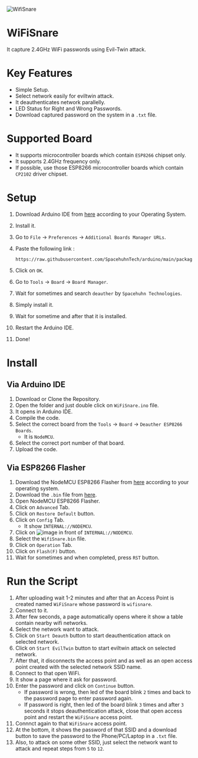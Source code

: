 ![WifiSnare](https://github.com/user-attachments/assets/23dad4db-6bda-4d47-b5af-698ed5451e18)

# WiFiSnare
It capture 2.4GHz WiFi passwords using Evil-Twin attack.

# Key Features
- Simple Setup.
- Select network easily for eviltwin attack.
- It deauthenticates network parallelly.
- LED Status for Right and Wrong Passwords.
- Download captured password on the system in a `.txt` file.

# Supported Board
- It supports microcontroller boards which contain `ESP8266` chipset only.
- It supports 2.4GHz frequency only.
- If possible, use those ESP8266 microcontroller boards which contain `CP2102` driver chipset.

# Setup
1. Download Arduino IDE from [here](https://www.arduino.cc/en/software) according to your Operating System.
2. Install it.
3. Go to `File` → `Preferences` → `Additional Boards Manager URLs`.
4. Paste the following link :
   
   ```
   https://raw.githubusercontent.com/SpacehuhnTech/arduino/main/package_spacehuhn_index.json
   ```
5. Click on `OK`.
6. Go to `Tools` → `Board` → `Board Manager`.
7. Wait for sometimes and search `deauther` by `Spacehuhn Technologies`.
8. Simply install it.
9. Wait for sometime and after that it is installed.
10. Restart the Arduino IDE.
11. Done!

# Install
## Via Arduino IDE
1. Download or Clone the Repository.
2. Open the folder and just double click on `WiFiSnare.ino` file.
3. It opens in Arduino IDE.
4. Compile the code.
5. Select the correct board from the `Tools` → `Board` → `Deauther ESP8266 Boards`.
   - It is `NodeMCU`.
6. Select the correct port number of that board.
7. Upload the code.
## Via ESP8266 Flasher
1. Download the NodeMCU ESP8266 Flasher from [here](https://github.com/nodemcu/nodemcu-flasher) according to your operating system.
2. Download the `.bin` file from [here](https://github.com/wirebits/WiFiSnare/releases/download/v1.0/WiFiSnare.bin).
3. Open NodeMCU ESP8266 Flasher.
4. Click on `Advanced` Tab.
5. Click on `Restore Default` button.
6. Click on `Config` Tab.
   - It show `INTERNAL://NODEMCU`.
7. Click on ![image](https://github.com/user-attachments/assets/1540d7e8-514a-4e60-a29d-3019699868df) in front of `INTERNAL://NODEMCU`.
8. Select the `WifiSnare.bin` file.
9. Click on `Operation` Tab.
10. Click on `Flash(F)` button.
12. Wait for sometimes and when completed, press `RST` button.

# Run the Script
1. After uploading wait 1-2 minutes and after that an Access Point is created named `WiFiSnare` whose password is `wifisnare`.
2. Connect to it.
3. After few seconds, a page automatically opens where it show a table contain nearby wifi networks.
4. Select the network want to attack.
5. Click on `Start Deauth` button to start deauthentication attack on selected network.
6. Click on `Start EvilTwin` button to start eviltwin attack on selected network.
7. After that, it disconnects the access point and as well as an open access point created with the selected network SSID name.
8. Connect to that open WiFi.
9. It show a page where it ask for password.
10. Enter the password and click on `Continue` button.
    - If password is wrong, then led of the board blink `2` times and back to the password page to enter password again.
    - If password is right, then led of the board blink `3` times and after `3` seconds it stops deauthentication attack, close that open access point and restart the `WiFiSnare` access point.
11. Connnct again to that `WiFiSnare` access point.
12. At the bottom, it shows the password of that SSID and a download button to save the password to the Phone/PC/Laptop in a `.txt` file.
13. Also, to attack on some other SSID, just select the network want to attack and repeat steps from `5` to `12`.
